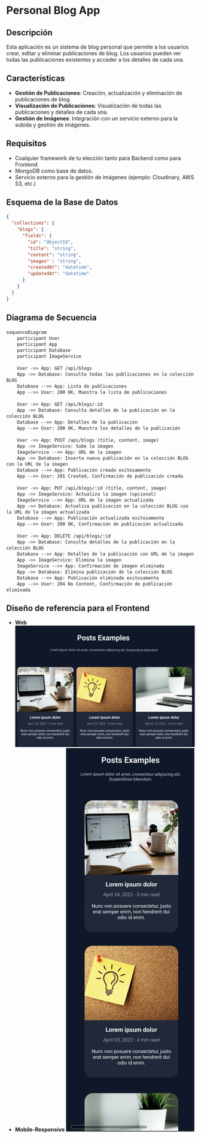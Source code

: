 # Personal Blog App

## Descripción

Esta aplicación es un sistema de blog personal que permite a los usuarios crear, editar y eliminar publicaciones de blog. Los usuarios pueden ver todas las publicaciones existentes y acceder a los detalles de cada una.

## Características

- **Gestión de Publicaciones**: Creación, actualización y eliminación de publicaciones de blog.
- **Visualización de Publicaciones**: Visualización de todas las publicaciones y detalles de cada una.
- **Gestión de Imágenes**: Integración con un servicio externo para la subida y gestión de imágenes.

## Requisitos

- Cualquier framework de tu elección tanto para Backend como para Frontend.
- MongoDB como base de datos.
- Servicio externo para la gestión de imágenes (ejemplo: Cloudinary, AWS S3, etc.)

## Esquema de la Base de Datos

```json
{
  "collections": {
    "blogs": {
      "fields": {
        "id": "ObjectId",
        "title": "string",
        "content": "string",
        "imagen" : "string",
        "createdAt": "datetime",
        "updatedAt": "datetime"
      }
    }
  }
}
```

## Diagrama de Secuencia
```mermaid
sequenceDiagram
    participant User
    participant App
    participant Database
    participant ImageService

    User ->> App: GET /api/blogs
    App ->> Database: Consulta todas las publicaciones en la colección BLOG
    Database -->> App: Lista de publicaciones
    App -->> User: 200 OK, Muestra la lista de publicaciones

    User ->> App: GET /api/blogs/:id
    App ->> Database: Consulta detalles de la publicación en la colección BLOG
    Database -->> App: Detalles de la publicación
    App -->> User: 200 OK, Muestra los detalles de la publicación

    User ->> App: POST /api/blogs (title, content, image)
    App ->> ImageService: Sube la imagen
    ImageService -->> App: URL de la imagen
    App ->> Database: Inserta nueva publicación en la colección BLOG con la URL de la imagen
    Database -->> App: Publicación creada exitosamente
    App -->> User: 201 Created, Confirmación de publicación creada

    User ->> App: PUT /api/blogs/:id (title, content, image)
    App ->> ImageService: Actualiza la imagen (opcional)
    ImageService -->> App: URL de la imagen actualizada
    App ->> Database: Actualiza publicación en la colección BLOG con la URL de la imagen actualizada
    Database -->> App: Publicación actualizada exitosamente
    App -->> User: 200 OK, Confirmación de publicación actualizada

    User ->> App: DELETE /api/blogs/:id
    App ->> Database: Consulta detalles de la publicación en la colección BLOG
    Database -->> App: Detalles de la publicación con URL de la imagen
    App ->> ImageService: Elimina la imagen
    ImageService -->> App: Confirmación de imagen eliminada
    App ->> Database: Elimina publicación de la colección BLOG
    Database -->> App: Publicación eliminada exitosamente
    App -->> User: 204 No Content, Confirmación de publicación eliminada
```
## Diseño de referencia para el Frontend

  - **Web**
![Dashboard](./blogs.png)
  - **Mobile-Responsive**
  ![Dashboard-responsive](./blogs-responsive.png)

